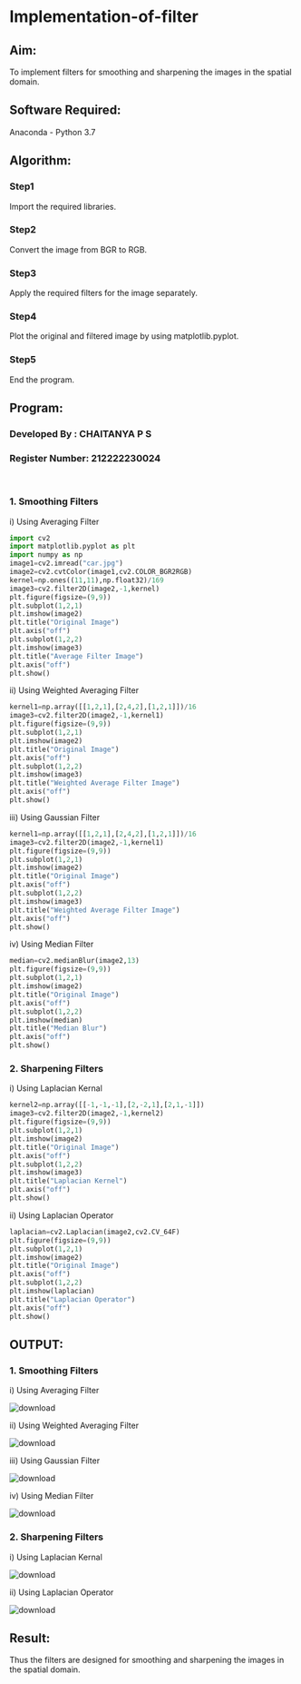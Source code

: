 # Implementation-of-filter
## Aim:
To implement filters for smoothing and sharpening the images in the spatial domain.

## Software Required:
Anaconda - Python 3.7

## Algorithm:
### Step1

Import the required libraries.
### Step2

Convert the image from BGR to RGB.

### Step3

Apply the required filters for the image separately.

### Step4

Plot the original and filtered image by using matplotlib.pyplot.

### Step5

End the program.

## Program:
### Developed By   : CHAITANYA P S
### Register Number: 212222230024
</br>

### 1. Smoothing Filters

i) Using Averaging Filter
```Python
import cv2
import matplotlib.pyplot as plt
import numpy as np
image1=cv2.imread("car.jpg")
image2=cv2.cvtColor(image1,cv2.COLOR_BGR2RGB)
kernel=np.ones((11,11),np.float32)/169
image3=cv2.filter2D(image2,-1,kernel)
plt.figure(figsize=(9,9))
plt.subplot(1,2,1)
plt.imshow(image2)
plt.title("Original Image")
plt.axis("off")
plt.subplot(1,2,2)
plt.imshow(image3)
plt.title("Average Filter Image")
plt.axis("off")
plt.show()
```
ii) Using Weighted Averaging Filter
```Python
kernel1=np.array([[1,2,1],[2,4,2],[1,2,1]])/16
image3=cv2.filter2D(image2,-1,kernel1)
plt.figure(figsize=(9,9))
plt.subplot(1,2,1)
plt.imshow(image2)
plt.title("Original Image")
plt.axis("off")
plt.subplot(1,2,2)
plt.imshow(image3)
plt.title("Weighted Average Filter Image")
plt.axis("off")
plt.show()
```
iii) Using Gaussian Filter
```Python
kernel1=np.array([[1,2,1],[2,4,2],[1,2,1]])/16
image3=cv2.filter2D(image2,-1,kernel1)
plt.figure(figsize=(9,9))
plt.subplot(1,2,1)
plt.imshow(image2)
plt.title("Original Image")
plt.axis("off")
plt.subplot(1,2,2)
plt.imshow(image3)
plt.title("Weighted Average Filter Image")
plt.axis("off")
plt.show()
```

iv) Using Median Filter
```Python
median=cv2.medianBlur(image2,13)
plt.figure(figsize=(9,9))
plt.subplot(1,2,1)
plt.imshow(image2)
plt.title("Original Image")
plt.axis("off")
plt.subplot(1,2,2)
plt.imshow(median)
plt.title("Median Blur")
plt.axis("off")
plt.show()
```

### 2. Sharpening Filters
i) Using Laplacian Kernal
```Python
kernel2=np.array([[-1,-1,-1],[2,-2,1],[2,1,-1]])
image3=cv2.filter2D(image2,-1,kernel2)
plt.figure(figsize=(9,9))
plt.subplot(1,2,1)
plt.imshow(image2)
plt.title("Original Image")
plt.axis("off")
plt.subplot(1,2,2)
plt.imshow(image3)
plt.title("Laplacian Kernel")
plt.axis("off")
plt.show()
```
ii) Using Laplacian Operator
```Python
laplacian=cv2.Laplacian(image2,cv2.CV_64F)
plt.figure(figsize=(9,9))
plt.subplot(1,2,1)
plt.imshow(image2)
plt.title("Original Image")
plt.axis("off")
plt.subplot(1,2,2)
plt.imshow(laplacian)
plt.title("Laplacian Operator")
plt.axis("off")
plt.show()
```

## OUTPUT:
### 1. Smoothing Filters

i) Using Averaging Filter

![download](https://github.com/chaitanya18c/Implementation-of-filter/assets/119392724/8355f060-1e54-40b5-88df-7d6a3396e7af)


ii) Using Weighted Averaging Filter

![download](https://github.com/chaitanya18c/Implementation-of-filter/assets/119392724/bd3378b5-4c3f-4151-8eeb-79430d87eaa3)


iii) Using Gaussian Filter

![download](https://github.com/chaitanya18c/Implementation-of-filter/assets/119392724/220c869d-35ce-4d21-8529-31ccea78984a)


iv) Using Median Filter

![download](https://github.com/chaitanya18c/Implementation-of-filter/assets/119392724/5702e9e7-60c5-4822-9d80-3fe677e7a354)


### 2. Sharpening Filters

i) Using Laplacian Kernal

![download](https://github.com/chaitanya18c/Implementation-of-filter/assets/119392724/df4e1471-ca42-4e8f-92ac-b7c7d9110157)


ii) Using Laplacian Operator

![download](https://github.com/chaitanya18c/Implementation-of-filter/assets/119392724/ddc33bc8-c1ff-46b6-bf6a-674963b4cb12)


## Result:
Thus the filters are designed for smoothing and sharpening the images in the spatial domain.
